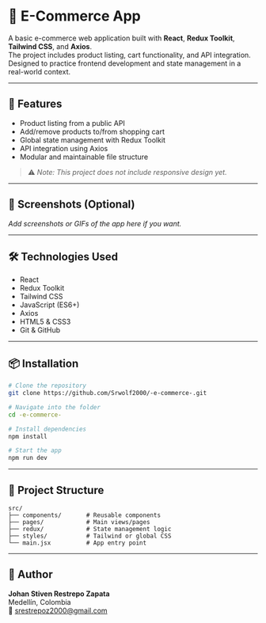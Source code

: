 # 🛒 E-Commerce App

A basic e-commerce web application built with **React**, **Redux Toolkit**, **Tailwind CSS**, and **Axios**.  
The project includes product listing, cart functionality, and API integration.  
Designed to practice frontend development and state management in a real-world context.

---

## 🚀 Features

- Product listing from a public API  
- Add/remove products to/from shopping cart  
- Global state management with Redux Toolkit  
- API integration using Axios  
- Modular and maintainable file structure

> ⚠️ _Note: This project does not include responsive design yet._

---

## 📸 Screenshots (Optional)

_Add screenshots or GIFs of the app here if you want._

---

## 🛠️ Technologies Used

- React  
- Redux Toolkit  
- Tailwind CSS  
- JavaScript (ES6+)  
- Axios  
- HTML5 & CSS3  
- Git & GitHub  

---

## 📦 Installation

```bash
# Clone the repository
git clone https://github.com/Srwolf2000/-e-commerce-.git

# Navigate into the folder
cd -e-commerce-

# Install dependencies
npm install

# Start the app
npm run dev
```

---

## 📁 Project Structure

```plaintext
src/
├── components/       # Reusable components
├── pages/            # Main views/pages
├── redux/            # State management logic
├── styles/           # Tailwind or global CSS
└── main.jsx          # App entry point
```

---

## 👤 Author

**Johan Stiven Restrepo Zapata**  
Medellín, Colombia  
📧 srestrepoz2000@gmail.com
